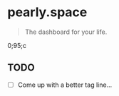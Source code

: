 # pearly.space

> The dashboard for your life.

0;95;c
## TODO

- [ ] Come up with a better tag line...
